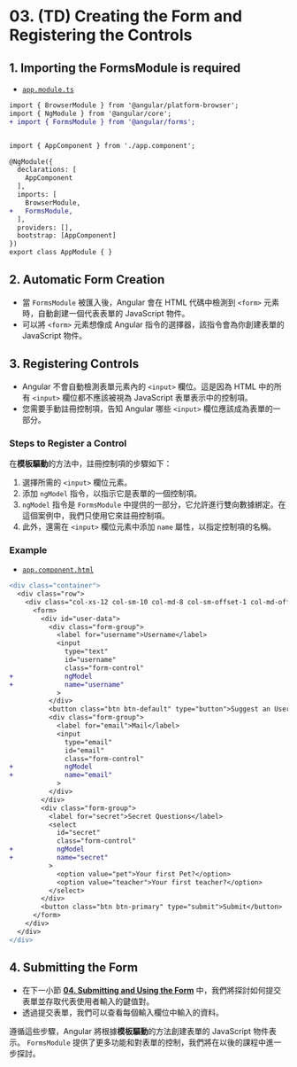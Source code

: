# 03. (TD) Creating the Form and Registering the Controls

## 1. Importing the FormsModule is required

- [`app.module.ts`](../../forms-td-app/src/app/app.module.ts)

```diff
import { BrowserModule } from '@angular/platform-browser';
import { NgModule } from '@angular/core';
+ import { FormsModule } from '@angular/forms';


import { AppComponent } from './app.component';

@NgModule({
  declarations: [
    AppComponent
  ],
  imports: [
    BrowserModule,
+   FormsModule,
  ],
  providers: [],
  bootstrap: [AppComponent]
})
export class AppModule { }
```

## 2. Automatic Form Creation

- 當 `FormsModule` 被匯入後，Angular 會在 HTML 代碼中檢測到 `<form>` 元素時，自動創建一個代表表單的 JavaScript 物件。
- 可以將 `<form>` 元素想像成 Angular 指令的選擇器，該指令會為你創建表單的 JavaScript 物件。

## 3. Registering Controls

- Angular 不會自動檢測表單元素內的 `<input>` 欄位。這是因為 HTML 中的所有 `<input>` 欄位都不應該被視為 JavaScript 表單表示中的控制項。
- 您需要手動註冊控制項，告知 Angular 哪些 `<input>` 欄位應該成為表單的一部分。

### Steps to Register a Control

在**模板驅動**的方法中，註冊控制項的步驟如下：

1. 選擇所需的 `<input>` 欄位元素。
2. 添加 `ngModel` 指令，以指示它是表單的一個控制項。
3. `ngModel` 指令是 `FormsModule` 中提供的一部分，它允許進行雙向數據綁定。在這個案例中，我們只使用它來註冊控制項。
4. 此外，還需在 `<input>` 欄位元素中添加 `name` 屬性，以指定控制項的名稱。

### Example

- [`app.component.html`](../../forms-td-app/src/app/app.component.html)

```diff
<div class="container">
  <div class="row">
    <div class="col-xs-12 col-sm-10 col-md-8 col-sm-offset-1 col-md-offset-2">
      <form>
        <div id="user-data">
          <div class="form-group">
            <label for="username">Username</label>
            <input
              type="text"
              id="username"
              class="form-control"
+             ngModel
+             name="username"
            >
          </div>
          <button class="btn btn-default" type="button">Suggest an Username</button>
          <div class="form-group">
            <label for="email">Mail</label>
            <input
              type="email"
              id="email"
              class="form-control"
+             ngModel
+             name="email"
            >
          </div>
        </div>
        <div class="form-group">
          <label for="secret">Secret Questions</label>
          <select 
            id="secret" 
            class="form-control"
+           ngModel
+           name="secret"
          >
            <option value="pet">Your first Pet?</option>
            <option value="teacher">Your first teacher?</option>
          </select>
        </div>
        <button class="btn btn-primary" type="submit">Submit</button>
      </form>
    </div>
  </div>
</div>
```

## 4. Submitting the Form

- 在下一小節 [**04. Submitting and Using the Form**](./04-(td)-submitting-and-using-the-form.md) 中，我們將探討如何提交表單並存取代表使用者輸入的鍵值對。
- 透過提交表單，我們可以查看每個輸入欄位中輸入的資料。

遵循這些步驟，Angular 將根據**模板驅動**的方法創建表單的 JavaScript 物件表示。 `FormsModule` 提供了更多功能和對表單的控制，我們將在以後的課程中進一步探討。